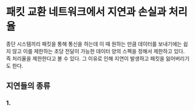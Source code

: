# 패킷 교환 네트워크에서 지연과 손실과 처리율

종단 시스템끼리 패킷을 통해 통신을 하는데 이 때 원하는 만큼 데이터를 보내기에는 쉽지 않고 이를 제한하는 초당 전달이 가능한 데이터 양의 스펙을 정해서 제한하고 있다. 즉 처리율을 제한한다고 볼 수 있다.
그 이유로 인해 지연이 발생하고 패킷을 잃어버리기도 한다.

## 지연들의 종류

### 1.
